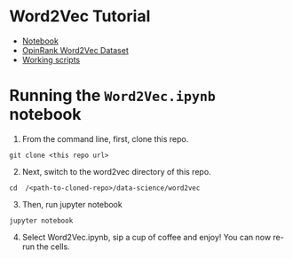 # Word2Vec Tutorial

- [Notebook](Word2Vec.ipynb)
- [OpinRank Word2Vec Dataset](reviews_data.txt.gz)
- [Working scripts](scripts/)

# Running the `Word2Vec.ipynb` notebook
1. From the command line, first, clone this repo.
```
git clone <this repo url>
```
2. Next, switch to the word2vec directory of this repo.
```
cd  /<path-to-cloned-repo>/data-science/word2vec
```
3. Then, run jupyter notebook
```
jupyter notebook
```
4. Select Word2Vec.ipynb, sip a cup of coffee and enjoy! You can now re-run the cells.

